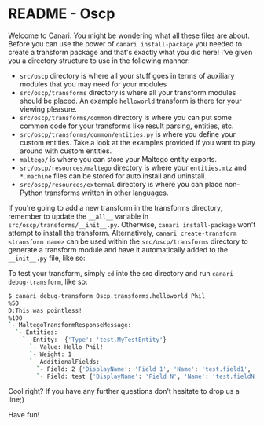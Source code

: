 # README - Oscp

Welcome to Canari. You might be wondering what all these files are about. Before you can use the power of
`canari install-package` you needed to create a transform package and that's exactly what you did here! I've given you a
directory structure to use in the following manner:

* `src/oscp` directory is where all your stuff goes in terms of auxiliary modules that you may need for your
  modules
* `src/oscp/transforms` directory is where all your transform modules should be placed. An example
  `helloworld` transform is there for your viewing pleasure.
* `src/oscp/transforms/common` directory is where you can put some common code for your transforms like result
  parsing, entities, etc.
* `src/oscp/transforms/common/entities.py` is where you define your custom entities. Take a look at the
  examples provided if you want to play around with custom entities.
* `maltego/` is where you can store your Maltego entity exports.
* `src/oscp/resources/maltego` directory is where your `entities.mtz` and `*.machine` files can be stored for auto
  install and uninstall.
* `src/oscp/resources/external` directory is where you can place non-Python transforms written in other languages.

If you're going to add a new transform in the transforms directory, remember to update the `__all__` variable in
`src/oscp/transforms/__init__.py`. Otherwise, `canari install-package` won't attempt to install the transform.
Alternatively, `canari create-transform <transform name>` can be used within the `src/oscp/transforms` directory
to generate a transform module and have it automatically added to the `__init__.py` file, like so:

To test your transform, simply `cd` into the src directory and run `canari debug-transform`, like so:

```bash
$ canari debug-transform Oscp.transforms.helloworld Phil
%50
D:This was pointless!
%100
`- MaltegoTransformResponseMessage:
  `- Entities:
    `- Entity:  {'Type': 'test.MyTestEntity'}
      `- Value: Hello Phil!
      `- Weight: 1
      `- AdditionalFields:
        `- Field: 2 {'DisplayName': 'Field 1', 'Name': 'test.field1', 'MatchingRule': 'strict'}
        `- Field: test {'DisplayName': 'Field N', 'Name': 'test.fieldN', 'MatchingRule': 'strict'}
```

Cool right? If you have any further questions don't hesitate to drop us a line;)

Have fun!
